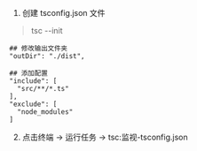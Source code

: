 1. 创建 tsconfig.json 文件
> tsc --init

```
## 修改输出文件夹
"outDir": "./dist", 

## 添加配置
"include": [
  "src/**/*.ts"
],
"exclude": [
  "node_modules"
]
```

2. 点击终端 -> 运行任务 -> tsc:监视-tsconfig.json